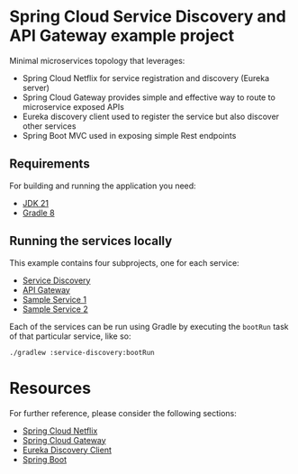 # Spring Cloud Service Discovery and API Gateway example project

Minimal microservices topology that leverages:
* Spring Cloud Netflix for service registration and discovery (Eureka server)
* Spring Cloud Gateway provides simple and effective way to route to microservice exposed APIs
* Eureka discovery client used to register the service but also discover other services
* Spring Boot MVC used in exposing simple Rest endpoints

## Requirements

For building and running the application you need:

- [JDK 21](https://docs.oracle.com/en/java/javase/21/)
- [Gradle 8](https://gradle.org/)

## Running the services locally

This example contains four subprojects, one for each service:
- [Service Discovery](service-discovery)
- [API Gateway](api-gateway)
- [Sample Service 1](service-one)
- [Sample Service 2](service-two)

Each of the services can be run using Gradle by executing the `bootRun` task of that particular service, like so:

```shell
./gradlew :service-discovery:bootRun
```

# Resources

For further reference, please consider the following sections:

* [Spring Cloud Netflix](https://spring.io/projects/spring-cloud-netflix)
* [Spring Cloud Gateway](https://cloud.spring.io/spring-cloud-gateway)
* [Eureka Discovery Client](https://docs.spring.io/spring-cloud-netflix/reference/spring-cloud-netflix.html#_service_discovery_eureka_clients)
* [Spring Boot](https://spring.io/projects/spring-boot)

